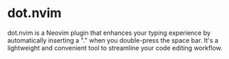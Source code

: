 # dot.nvim

dot.nvim is a Neovim plugin that enhances your typing experience by automatically inserting a "." when you double-press the space bar. It's a lightweight and convenient tool to streamline your code editing workflow.

